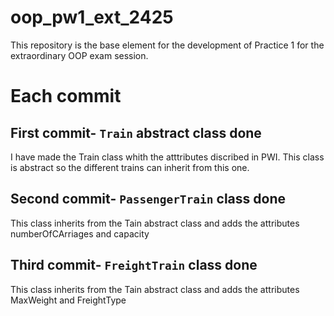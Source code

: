 # oop_pw1_ext_2425
This repository is the base element for the development of Practice 1 for the extraordinary OOP exam session. 

# Each commit
## First commit- `Train` abstract class done
 I have made the Train class whith the atttributes discribed in PWI. 
 This class is abstract so the different trains can inherit from this one.
## Second commit- `PassengerTrain` class done
This class inherits from the Tain abstract class and adds the attributes numberOfCArriages and capacity
## Third commit- `FreightTrain` class done
This class inherits from the Tain abstract class and adds the attributes MaxWeight and FreightType
